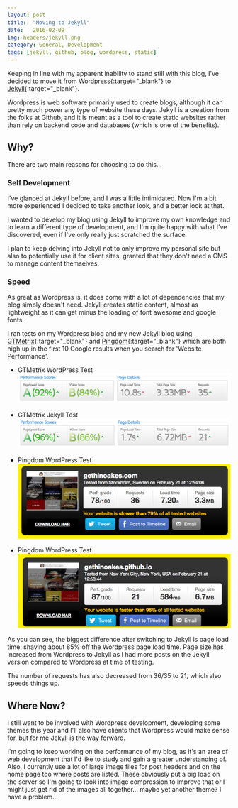 ```yaml
---
layout: post
title:  "Moving to Jekyll"
date:   2016-02-09
img: headers/jekyll.png
category: General, Development
tags: [jekyll, github, blog, wordpress, static]
---
```


Keeping in line with my apparent inability to stand still with this blog, I've decided to move it from [Wordpress](https://wordpress.org/){:target="_blank"} to [Jekyll](https://jekyllrb.com/){:target="_blank"}.

Wordpress is web software primarily used to create blogs, although it can pretty much power any type of website these days. Jekyll is a creation from the folks at Github, and it is meant as a tool to create static websites rather than rely on backend code and databases (which is one of the benefits).

## Why?
There are two main reasons for choosing to do this...

### Self Development
I've glanced at Jekyll before, and I was a little intimidated. Now I'm a bit more experienced I decided to take another look, and a better look at that. 

I wanted to develop my blog using Jekyll to improve my own knowledge and to learn a different type of development, and I'm quite happy with what I've discovered, even if I've only really just scratched the surface.

I plan to keep delving into Jekyll not to only improve my personal site but also to potentially use it for client sites, granted that they don't need a CMS to manage content themselves.

### Speed
As great as Wordpress is, it does come with a lot of dependencies that my blog simply doesn't need. Jekyll creates static content, almost as lightweight as it can get minus the loading of font awesome and google fonts.

I ran tests on my Wordpress blog and my new Jekyll blog using [GTMetrix](https://gtmetrix.com/){:target="_blank"} and [Pingdom](http://tools.pingdom.com/fpt/){:target="_blank"} which are both high up in the first 10 Google results when you search for 'Website Performance'.

- GTMetrix WordPress Test
![GTMetrix WordPress Test](/img/posts/performance_wordpress1.png)

- GTMetrix Jekyll Test
![GTMetrix Jekyll Test](/img/posts/performance_jekyll1.png)

- Pingdom WordPress Test
![Pingdom WordPress Test](/img/posts/performance_wordpress2.png)

- Pingdom WordPress Test
![Pingdom Jekyll Test](/img/posts/performance_jekyll2.png)

As you can see, the biggest difference after switching to Jekyll is page load time, shaving about 85% off the Wordpress page load time. Page size has increased from Wordpress to Jekyll as I had more posts on the Jekyll version compared to Wordpress at time of testing.

The number of requests has also decreased from 36/35 to 21, which also speeds things up.

## Where Now?
I still want to be involved with Wordpress development, developing some themes this year and I'll also have clients that Wordpress would make sense for, but for me Jekyll is the way forward.

I'm going to keep working on the performance of my blog, as it's an area of web development that I'd like to study and gain a greater understanding of. Also, I currently use a lot of large image files for post headers and on the home page too where posts are listed. These obviously put a big load on the server so I'm going to look into image compression to improve that or I might just get rid of the images all together... maybe yet another theme? I have a problem...

